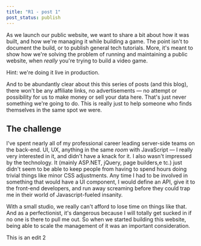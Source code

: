 ```yaml
---
title: "R1 - post 1"
post_status: publish
---
```


As we launch our public website, we want to share a bit about how it was built, and how we're managing it while building a game.  The point isn't to document the build, or to publish general tech tutorials.  More, it's meant to show how we're solving the problem of running and maintaining a public website, when *really* you're trying to build a video game.

Hint: we're doing it live in production.

And to be abundantly clear about this this series of posts (and this blog), there won't be any affiliate links, no advertisements — no attempt or possibility for us to make money or sell your data here.  That's just never something we're going to do.  This is really just to help someone who finds themselves in the same spot we were.

## The challenge

I've spent nearly all of my professional career leading server-side teams on the back-end.  UI, UX, anything in the same *room* with JavaScript — I really very interested in it, and didn't have a knack for it.  I also wasn't impressed by the technology.  It (mainly ASP.NET, jQuery, page builders,e tc.) just didn't seem to be able to keep people from having to spend hours doing trivial things like minor CSS adjustments.  Any time I had to be involved in something that would have a UI component, I would define an API, give it to the front-end developers, and run away
screaming before they could trap me in their world of Javascript-fueled insanity.

With a small studio, we really can't afford to lose time on things like that.  And as a perfectionist, it's dangerous because I will totally get sucked in if no one is there to pull me out.  So when we started building this website, being able to scale the management of it was an important consideration.

This is an edit 2